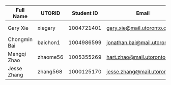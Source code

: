 | Full Name    | UTORID   | Student ID | Email                         | Best Way to Contact         | Discord Username        |
| ---------    | -------  | ---------- | -------------------------     | -------------------         | -----------------       |
| Gary Xie     | xiegary  | 1004721401 | gary.xie@mail.utoronto.ca     | 289-255-2411                | Lux Nocturna#0135       |
| Chongmin Bai | baichon1 | 1004986599 | jonathan.bai@mail.utoronto.ca | jonathanbai0317@outlook.com | JBai#1833               |
| Mengqi Zhao  | zhaome56 | 1005355269 | hart.zhao@mail.utoronto.ca    | through discord and email   | Meng#9696               |
| Jesse Zhang  | zhang568 | 1000125170 | jesse.zhang@mail.utoronto.ca  | discord, email, 647-231-8777| That Tasted Purple#1209 |
